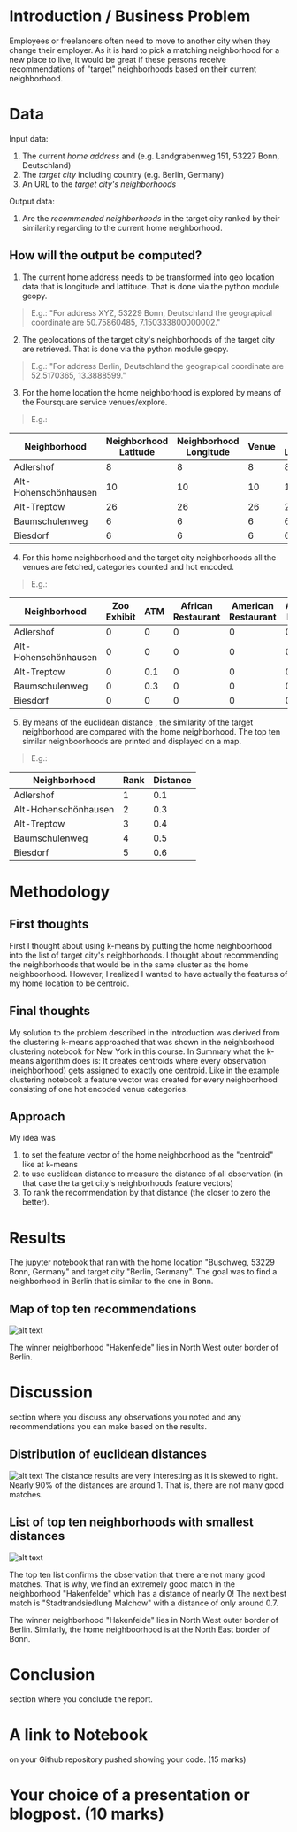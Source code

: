 # Introduction / Business Problem
Employees or freelancers often need to move to another city when they change their employer. 
As it is hard to pick a matching neighborhood for a new place to live, 
it would be great if these persons receive recommendations of "target" neighborhoods based on their current neighborhood.

# Data
Input data:
1. The current *home address* and (e.g. Landgrabenweg 151, 53227 Bonn, Deutschland)
2. The *target city* including country  (e.g. Berlin, Germany)
3. An URL to the *target city's neighborhoods*

Output data:
1. Are the *recommended neighborhoods* in the target city ranked by their similarity regarding to the current home neighborhood.

## How will the output be computed?
1. The current home address needs to be transformed into geo location data that is longitude and lattitude. That is done via the python module geopy.
> E.g.: "For address XYZ, 53229 Bonn, Deutschland the geograpical coordinate are 50.75860485, 7.150333800000002."
2. The geolocations of the target city's neighborhoods of the target city are retrieved. That is done via the python module geopy.
> E.g.: "For address Berlin, Deutschland the geograpical coordinate are 52.5170365, 13.3888599."
3. For the home location the home neighborhood is explored by means of the Foursquare service venues/explore.
> E.g.:  


| Neighborhood | Neighborhood  Latitude | Neighborhood Longitude |	Venue |	Venue Latitude |	Venue Longitude 	|Venue Category |
| --- | --- | --- | --- | --- |--- |--- |
| Adlershof |	8 |	8 |	8 	|8 |	8 	|8|
|Alt-Hohenschönhausen| 	10| 	10| 	10| 	10| 	10| 	10|
|Alt-Treptow| 	26| 	26| 	26| 	26| 	26| 	26|
|Baumschulenweg| 	6| 	6| 	6| 	6| 	6| 	6|
|Biesdorf| 	6| 	6| 	6| 	6| 	6| 	6|

4. For this home neighborhood and the target city neighborhoods all the venues are fetched, categories counted and hot encoded.
> E.g.: 

| Neighborhood | Zoo Exhibit | ATM |	African Restaurant |	American Restaurant |	Argentinian Restaurant  	| Art Gallery|
| --- | --- | --- | --- | --- |--- |--- |
| Adlershof |	0 |	0|	0 	|0 |	0	|0|
|Alt-Hohenschönhausen| 	0| 	0| 	0| 	0| 	0| 	0|
|Alt-Treptow| 	0| 	0.1| 	0| 	0| 	0| 	0.7|
|Baumschulenweg| 	0| 	0.3| 	0| 	0| 	0| 	0|
|Biesdorf| 	0| 	0| 	0| 	0| 	0| 	0|


5. By means of the euclidean distance , the similarity of the target neighborhood are compared with the home neighborhood. The top ten similar neighboorhoods are printed and displayed on a map.

> E.g.: 

| Neighborhood | Rank | Distance |
| --- | --- | --- | 
| Adlershof |	1 |	0.1|
|Alt-Hohenschönhausen| 	2| 	0.3|
|Alt-Treptow| 	3| 	0.4|
|Baumschulenweg| 	4| 	0.5|
|Biesdorf| 	5| 	0.6|


# Methodology 
## First thoughts
First I thought about using k-means by putting the home neighboorhood into the list of target city's neighborhoods. I thought about recommending the neighborhoods that would be in the same cluster as the home neighboorhood. However, I realized I wanted to have actually the features of my home location to be centroid. 
## Final thoughts
My solution to the problem described in the introduction was derived from the clustering k-means approached that was shown in the neighborhood clustering notebook for New York in this course. 
In Summary what the k-means algorithm does is: It creates centroids where every observation (neighborhood) gets assigned to exactly one centroid.
Like in the example clustering notebook a feature vector was created for every neighborhood consisting of one hot encoded venue categories.
## Approach
My idea was 
1. to set the feature vector of the home neighborhood as the "centroid" like at k-means
2. to use euclidean distance to measure the distance of all observation (in that case the target city's neighborhoods feature vectors)
3. To rank the recommendation by that distance (the closer to zero the better).


# Results 
The jupyter notebook that ran with the home location "Buschweg, 53229 Bonn, Germany" and target city "Berlin, Germany". The goal was to find a neighborhood in Berlin that is similar to the one in Bonn.

## Map of top ten recommendations
![alt text](https://github.com/rainerenglisch/IBM-Applied-Data-Science-Capstone/raw/master/top_ten_recommended_neighboorhoods_map2.png "List of smallest distances to home neighborhood feature vector")

The winner neighborhood "Hakenfelde" lies in North West outer border of Berlin. 

# Discussion 
section where you discuss any observations you noted and any recommendations you can make based on the results.


## Distribution of euclidean distances 
![alt text](https://github.com/rainerenglisch/IBM-Applied-Data-Science-Capstone/raw/master/distribution_distances.png "Distribution of distances")
The distance results are very interesting as it is skewed to right. Nearly 90% of the distances are around 1. That is, there are not many good matches.

## List of top ten neighborhoods with smallest distances
![alt text](https://github.com/rainerenglisch/IBM-Applied-Data-Science-Capstone/raw/master/top_ten_recommended_neighboorhoods_list.png "List of smallest distances to home neighborhood feature vector")

The top ten list confirms the observation that there are not many good matches. That is why, we find an extremely good match in the neighborhood "Hakenfelde" which has a distance of nearly 0! The next best match is "Stadtrandsiedlung Malchow" with a distance of only around 0.7.

The winner neighborhood "Hakenfelde" lies in North West outer border of Berlin. Similarly, the home neighboorhood is at the North East border of Bonn.

# Conclusion 
section where you conclude the report.

# A link to Notebook 
on your Github repository pushed showing your code. (15 marks)

# Your choice of a presentation or blogpost. (10 marks)
